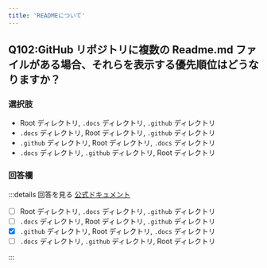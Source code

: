 ```yaml
---
title: 'READMEについて'
---
```


## Q102:GitHub リポジトリに複数の Readme.md ファイルがある場合、それらを表示する優先順位はどうなりますか？

### 選択肢

- Root ディレクトリ, `.docs` ディレクトリ, `.github` ディレクトリ
- `.docs` ディレクトリ, Root ディレクトリ, `.github` ディレクトリ
- `.github` ディレクトリ, Root ディレクトリ, `.docs` ディレクトリ
- `.docs` ディレクトリ, `.github` ディレクトリ, Root ディレクトリ

### 回答欄

:::details 回答を見る
[公式ドキュメント](https://docs.github.com/ja/repositories/managing-your-repositorys-settings-and-features/customizing-your-repository/about-readmes)

- [ ] Root ディレクトリ, `.docs` ディレクトリ, `.github` ディレクトリ
- [ ] `.docs` ディレクトリ, Root ディレクトリ, `.github` ディレクトリ
- [x] `.github` ディレクトリ, Root ディレクトリ, `.docs` ディレクトリ
- [ ] `.docs` ディレクトリ, `.github` ディレクトリ, Root ディレクトリ

:::
